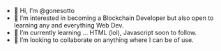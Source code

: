 - 👋 Hi, I’m @gonesotto
- 👀 I’m interested in becoming a Blockchain Developer but also open to learning any and everything Web Dev.
- 🌱 I’m currently learning ... HTML (lol), Javascript soon to follow.
- 💞️ I’m looking to collaborate on anything where I can be of use.
